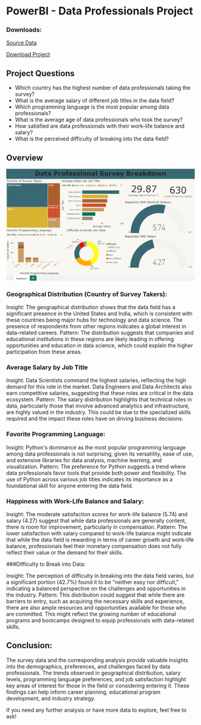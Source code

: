 # PowerBI - Data Professionals Project


### Downloads:
[Source Data](https://github.com/Adamshepherd36/My_data/blob/main/AnalyticsCareer_Data.xlsx)

[Download Project](https://github.com/Adamshepherd36/Projects/blob/main/Data%20Job%20Survey/Analytics_Career_Project.pbix)


## Project Questions
+ Which country has the highest number of data professionals taking the survey?
+ What is the average salary of different job titles in the data field?
+ Which programming language is the most popular among data professionals?
+ What is the average age of data professionals who took the survey?
+ How satisfied are data professionals with their work-life balance and salary?
+ What is the perceived difficulty of breaking into the data field?

## Overview

![Dashboard on PowerBI](https://github.com/Adamshepherd36/Projects/blob/main/Data%20Job%20Survey/Screenshot%202024-08-09%20at%2012.55.11.png)
### Geographical Distribution (Country of Survey Takers):

Insight: The geographical distribution shows that the data field has a significant presence in the United States and India, which is consistent with these countries being major hubs for technology and data science. The presence of respondents from other regions indicates a global interest in data-related careers.
Pattern: The distribution suggests that companies and educational institutions in these regions are likely leading in offering opportunities and education in data science, which could explain the higher participation from these areas.

### Average Salary by Job Title

Insight: Data Scientists command the highest salaries, reflecting the high demand for this role in the market. Data Engineers and Data Architects also earn competitive salaries, suggesting that these roles are critical in the data ecosystem.
Pattern: The salary distribution highlights that technical roles in data, particularly those that involve advanced analytics and infrastructure, are highly valued in the industry. This could be due to the specialized skills required and the impact these roles have on driving business decisions.

### Favorite Programming Language:

Insight: Python's dominance as the most popular programming language among data professionals is not surprising, given its versatility, ease of use, and extensive libraries for data analysis, machine learning, and visualization.
Pattern: The preference for Python suggests a trend where data professionals favor tools that provide both power and flexibility. The use of Python across various job titles indicates its importance as a foundational skill for anyone entering the data field.

### Happiness with Work-Life Balance and Salary:

Insight: The moderate satisfaction scores for work-life balance (5.74) and salary (4.27) suggest that while data professionals are generally content, there is room for improvement, particularly in compensation.
Pattern: The lower satisfaction with salary compared to work-life balance might indicate that while the data field is rewarding in terms of career growth and work-life balance, professionals feel their monetary compensation does not fully reflect their value or the demand for their skills.

###Difficulty to Break into Data:

Insight: The perception of difficulty in breaking into the data field varies, but a significant portion (42.7%) found it to be "neither easy nor difficult," indicating a balanced perspective on the challenges and opportunities in the industry.
Pattern: This distribution could suggest that while there are barriers to entry, such as acquiring the necessary skills and experience, there are also ample resources and opportunities available for those who are committed. This might reflect the growing number of educational programs and bootcamps designed to equip professionals with data-related skills.

## Conclusion:
The survey data and the corresponding analysis provide valuable insights into the demographics, preferences, and challenges faced by data professionals. The trends observed in geographical distribution, salary levels, programming language preferences, and job satisfaction highlight key areas of interest for those in the field or considering entering it. These findings can help inform career planning, educational program development, and industry strategy.

If you need any further analysis or have more data to explore, feel free to ask!
